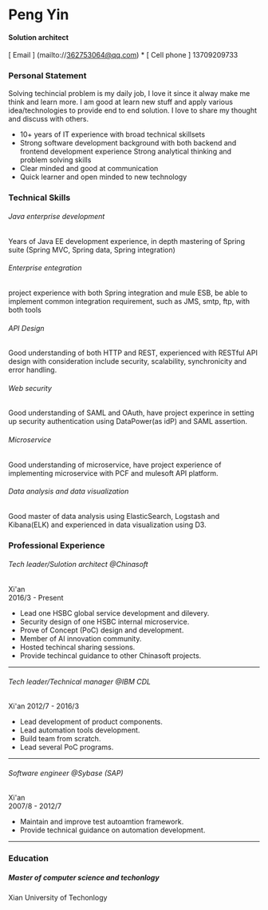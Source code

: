 # Peng Yin
#### Solution architect

[ Email ] (mailto://362753064@qq.com) * [ Cell phone ] 13709209733 

### Personal Statement
Solving techincial problem is my daily job, I love it since it alway make me think and learn more. I am good at learn new stuff and apply various idea/technologies to provide end to end solution. I love to share my thought and discuss with others.
- 10+ years of IT experience with broad technical skillsets
- Strong software development background with both backend and frontend development experience Strong analytical thinking and problem solving skills
- Clear minded and good at communication
- Quick learner and open minded to new technology

### Technical Skills
###### Java enterprise development
Years of Java EE development experience, in depth mastering of Spring suite (Spring MVC, Spring data, Spring integration)
###### Enterprise entegration
project experience with both Spring integration and mule ESB, be able to implement common integration requirement, such as JMS, smtp, ftp, with both tools
###### API Design
Good understanding of both HTTP and REST, experienced with RESTful API design with consideration include security, scalability, synchronicity and error handling.
###### Web security
Good understanding of SAML and OAuth, have project experince in setting up security authentication using DataPower(as idP) and SAML assertion.
###### Microservice
Good understanding of microservice, have project experience of implementing microservice with PCF and mulesoft API platform.
###### Data analysis and data visualization
Good master of data analysis using ElasticSearch, Logstash and Kibana(ELK) and experienced in data visualization using D3.

### Professional Experience
###### Tech leader/Sulotion architect @Chinasoft
Xi'an  
2016/3 - Present

- Lead one HSBC global service development and dilevery.
- Security design of one HSBC internal microservice.
- Prove of Concept (PoC) design and development.
- Member of AI innovation community.
- Hosted techincal sharing sessions.
- Provide techincal guidance to other Chinasoft projects.

---

###### Tech leader/Technical manager @IBM CDL
Xi'an
2012/7 - 2016/3

- Lead development of product components.
- Lead automation tools development.
- Build team from scratch.
- Lead several PoC programs.

---

###### Software engineer @Sybase (SAP) 
Xi'an  
2007/8 - 2012/7 

- Maintain and improve test autoamtion framework.
- Provide technical guidance on automation development.

---


### Education
##### Master of computer science and techonlogy
Xian University of Techonlogy  


